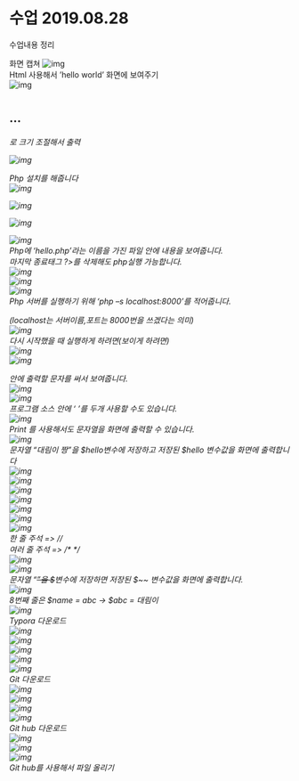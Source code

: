 # 수업 2019.08.28
수업내용 정리

화면 캡쳐
![img](./images/그림1.png)<br>
Html 사용해서 ’hello world’ 화면에 보여주기<br>
![img](./images/그림2.png)<br>
<h1><h2>…<h6>로 크기 조절해서 출력

![img](./images/그림3.png)<br>

Php 설치를 해줍니다<br>
![img](./images/그림4.png)<br>

![img](./images/그림5.png)<br>

![img](./images/그림6.png)<br>

![img](./images/그림7.png)<br>
Php에 ‘hello.php’라는 이름을 가진 파일 안에 내용을 보여줍니다.<br>
마지막 종료태그 ?>를 삭제해도 php실행 가능합니다.<br>
![img](./images/그림8.png)<br>
![img](./images/그림9.png)<br>
![img](./images/그림10.png)<br>
Php 서버를 실행하기 위해 ‘php –s localhost:8000’를 적어줍니다.<br>

(localhost는 서버이름,포트는 8000번을 쓰겠다는 의미)<br>
![img](./images/그림11.png)<br>
다시 시작했을 때 실행하게 하려면(보이게 하려면) <br>
![img](./images/그림12.png)<br>
![img](./images/그림13.png)<br>
<?php 
       ?>
안에 출력할 문자를 써서 보여줍니다.<br>
![img](./images/그림14.png)<br>
![img](./images/그림15.png)<br>
프로그램 소스 안에 ‘ <?php ’와 ‘ ?> ’를 두개 사용할 수도 있습니다.<br>
![img](./images/그림16.png)<br>
Print 를  사용해서도 문자열을 화면에 출력할 수 있습니다.<br>
![img](./images/그림17.png)<br>
문자열 “대림이 짱”을 $hello변수에 저장하고 저장된 $hello 변수값을 화면에 출력합니다<br>
![img](./images/그림18.png)<br>
![img](./images/그림19.png)<br>
![img](./images/그림20.png)<br>
![img](./images/그림21.png)<br>
![img](./images/그림22.png)<br>
![img](./images/그림23.png)<br>
![img](./images/그림24.png)<br>
한 줄 주석 => //<br>
여러 줄 주석 => /* */<br>
![img](./images/그림25.png)<br>
![img](./images/그림26.png)<br>
문자열 “~~”을 $~~변수에 저장하면 저장된 $~~ 변수값을 화면에 출력합니다.<br>
![img](./images/그림27.png)<br>
8번째 줄은 $name = abc  -> $abc = 대림이<br>
![img](./images/그림28.png)<br>
Typora 다운로드<br>
![img](./images/그림29.png)<br>
![img](./images/그림30.png)<br>
![img](./images/그림31.png)<br>
![img](./images/그림32.png)<br>
![img](./images/그림33.png)<br>
Git 다운로드<br>
![img](./images/그림34.png)<br>
![img](./images/그림35.png)<br>
![img](./images/그림37.png)<br>
![img](./images/그림38.png)<br>
Git hub 다운로드<br>
![img](./images/그림39.png)<br>
![img](./images/그림40.png)<br>
![img](./images/그림41.png)<br>
Git hub를 사용해서 파일 올리기<br>











